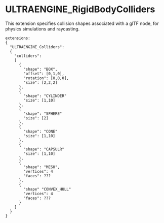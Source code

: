 # ULTRAENGINE_RigidBodyColliders

This extension specifies collision shapes associated with a glTF node, for physics simulations and raycasting.

```
extensions:
{
  "ULTRAENGINE_Colliders":
  {
    "colliders":
    [
      {
        "shape": "BOX",
        "offset": [0,1,0],
        "rotation": [0,0,0],
        "size": [2,2,2]
      },
      {
        "shape": "CYLINDER"
        "size": [1,10]
      },
      {
        "shape": "SPHERE"
        "size": [2]
      },
      {
        "shape": "CONE"
        "size": [1,10]
      },
      {
        "shape": "CAPSULR"
        "size": [1,10]
      },
      {
        "shape": "MESH",
        "vertices": 4
        "faces": ???
      },      
      {
        "shape" "CONVEX_HULL"
        "vertices": 4
        "faces": ???
      }
    ]
  }
}
```
